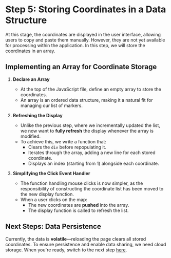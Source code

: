 # Step 5: Storing Coordinates in a Data Structure

At this stage, the coordinates are displayed in the user interface, allowing users to copy and paste them manually. However, they are not yet available for processing within the application. In this step, we will store the coordinates in an array.

## Implementing an Array for Coordinate Storage

1. **Declare an Array**  
   - At the top of the JavaScript file, define an empty array to store the coordinates.  
   - An array is an ordered data structure, making it a natural fit for managing our list of markers.

2. **Refreshing the Display**  
   - Unlike the previous step, where we incrementally updated the list, we now want to **fully refresh** the display whenever the array is modified.  
   - To achieve this, we write a function that:
     - Clears the `div` before repopulating it.
     - Iterates through the array, adding a new line for each stored coordinate.
     - Displays an index (starting from 1) alongside each coordinate.

3. **Simplifying the Click Event Handler**  
   - The function handling mouse clicks is now simpler, as the responsibility of constructing the coordinate list has been moved to the new display function.  
   - When a user clicks on the map:
     - The new coordinates are **pushed** into the array.
     - The display function is called to refresh the list.

## Next Steps: Data Persistence

Currently, the data is **volatile**—reloading the page clears all stored coordinates. To ensure persistence and enable data sharing, we need cloud storage.
When you're ready, switch to the next step [here](https://github.com/AugustoCiuffoletti/leafletExercise2025/tree/step-6).
